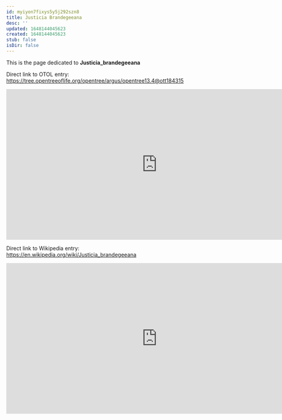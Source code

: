 ```yaml
---
id: myiyon7fixys5y5j292szn8
title: Justicia Brandegeeana
desc: ''
updated: 1648144045623
created: 1648144045623
stub: false
isDir: false
---
```

This is the page dedicated to **Justicia_brandegeeana**


Direct link to OTOL entry: https://tree.opentreeoflife.org/opentree/argus/opentree13.4@ott184315



<html>
    <body>
    <iframe src="https://tree.opentreeoflife.org/opentree/argus/opentree13.4@ott184315"
    width="800" height="400" frameborder="0" allowfullscreen> </iframe>
    </body>
</html>
    


Direct link to Wikipedia entry: https://en.wikipedia.org/wiki/Justicia_brandegeeana



<html>
    <body>
    <iframe src="https://en.wikipedia.org/wiki/Justicia_brandegeeana"
    width="800" height="400" frameborder="0" allowfullscreen> </iframe>
    </body>
</html>
    
